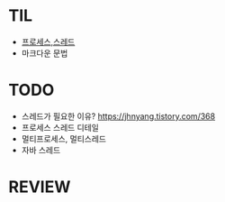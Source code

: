 # TIL
* [프로세스,스레드](OS/OS.md)
* 마크다운 문법

# TODO
* 스레드가 필요한 이유? https://jhnyang.tistory.com/368
* 프로세스 스레드 디테일
* 멀티프로세스, 멀티스레드
* 자바 스레드
  
# REVIEW
